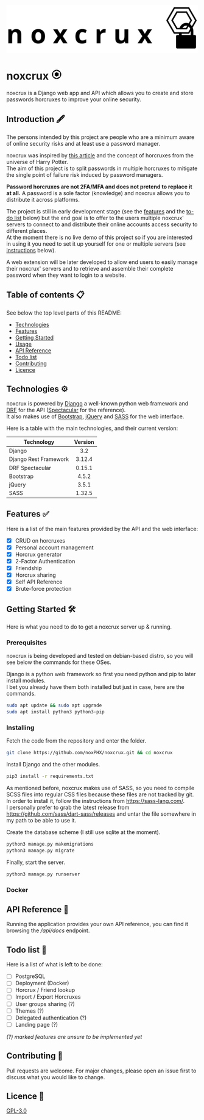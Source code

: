 <div align="center">
  <img src="noxcrux_server/static/images/logo_readme.svg">
</div>

# noxcrux <img style="width:1em;" src="noxcrux_server/static/images/favicon.svg">
noxcrux is a Django web app and API which allows you to create and store passwords horcruxes to improve your online security.  

## Introduction 🖋️
The persons intended by this project are people who are a minimum aware of online security risks and at least use a password manager.  

noxcrux was inspired by [this article](https://kaizoku.hashnode.dev/double-blind-passwords-aka-horcruxing#double-blind-passwords-aka-horcruxing) and the concept of horcruxes from the universe of Harry Potter.  
The aim of this project is to split passwords in multiple horcruxes to mitigate the single point of failure risk induced by password managers.  

**Password horcruxes are not 2FA/MFA and does not pretend to replace it at all.** A password is a sole factor (knowledge) and noxcrux allows you to distribute it across platforms.

The project is still in early development stage (see the [features](#features) and the [to-do list](#todo-list) below) but the end goal is to offer to the users multiple noxcrux' servers to connect to and distribute their online accounts access security to different places.  
At the moment there is no live demo of this project so if you are interested in using it you need to set it up yourself for one or multiple servers (see [instructions](#getting-started) below).  

A web extension will be later developed to allow end users to easily manage their noxcrux' servers and to retrieve and assemble their complete password when they want to login to a website.  

## Table of contents 📋
See below the top level parts of this README:  

+ [Technologies](#technologies)
+ [Features](#features)
+ [Getting Started](#getting-started)
+ [Usage](#usage)
+ [API Reference](#api-reference)
+ [Todo list](#todo-list)
+ [Contributing](#contributing)
+ [Licence](#licence)

## Technologies ⚙️
noxcrux is powered by [Django](https://www.djangoproject.com/) a well-known python web framework and [DRF](https://www.django-rest-framework.org/) for the API ([Spectacular](https://github.com/tfranzel/drf-spectacular) for the reference).  
It also makes use of [Bootstrap](https://getbootstrap.com/), [jQuery](https://jquery.com/) and [SASS](https://sass-lang.com/) for the web interface.  

Here is a table with the main technologies, and their current version:  

| Technology            | Version   |
|-----------------------|:---------:|
| Django                | 3.2       |
| Django Rest Framework | 3.12.4    |
| DRF Spectacular       | 0.15.1    |
| Bootstrap             | 4.5.2     |
| jQuery                | 3.5.1     |
| SASS                  | 1.32.5    |

## Features ✅
Here is a list of the main features provided by the API and the web interface:  
+ [x] CRUD on horcruxes
+ [x] Personal account management
+ [x] Horcrux generator
+ [x] 2-Factor Authentication
+ [x] Friendship
+ [x] Horcrux sharing
+ [x] Self API Reference
+ [x] Brute-force protection

## Getting Started 🛠️
Here is what you need to do to get a noxcrux server up & running.

### Prerequisites
noxcrux is being developed and tested on debian-based distro, so you will see below the commands for these OSes.

Django is a python web framework so first you need python and pip to later install modules.  
I bet you already have them both installed but just in case, here are the commands.  
```bash
sudo apt update && sudo apt upgrade
sudo apt install python3 python3-pip
```

### Installing
Fetch the code from the repository and enter the folder.  
```bash
git clone https://github.com/noxPHX/noxcrux.git && cd noxcrux
```
Install Django and the other modules.  
```bash
pip3 install -r requirements.txt
```
As mentioned before, noxcrux makes use of SASS, so you need to compile SCSS files into regular CSS files because these files are not tracked by git.  
In order to install it, follow the instructions from https://sass-lang.com/.  
I personally prefer to grab the latest release from https://github.com/sass/dart-sass/releases and untar the file somewhere in my path to be able to use it.  

Create the database scheme (I still use sqlite at the moment).  
```bash
python3 manage.py makemigrations
python3 manage.py migrate
```
Finally, start the server.  
```bash
python3 manage.py runserver
```

### Docker
## API Reference 🔌
Running the application provides your own API reference, you can find it browsing the */api/docs* endpoint.

## Todo list 📝
Here is a list of what is left to be done:  

+ [ ] PostgreSQL
+ [ ] Deployment (Docker)
+ [ ] Horcrux / Friend lookup
+ [ ] Import / Export Horcruxes
+ [ ] User groups sharing (?)
+ [ ] Themes (?)
+ [ ] Delegated authentication (?)
+ [ ] Landing page (?)

*(?) marked features are unsure to be implemented yet*

## Contributing 🤝
Pull requests are welcome. For major changes, please open an issue first to discuss what you would like to change.

## Licence 📃
[GPL-3.0](https://github.com/noxPHX/noxcrux/blob/main/LICENSE)
